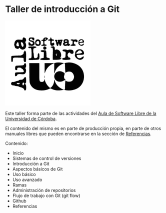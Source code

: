 # Taller de introducción a Git

![Aula Software Libre de la UCO](docs/images/logoasl.png)

Este taller forma parte de las actividades del [Aula de Software Libre de la
Universidad de Córdoba](https://www.uco.es/aulasoftwarelibre).

El contenido del mismo es en parte de producción propia, en parte de otros
manuales libres que pueden encontrarse en la sección de [Referencias](docs/referencias.md).

Contenido:
  * Inicio
  * Sistemas de control de versiones
  * Introducción a Git
  * Aspectos básicos de Git
  * Uso básico
  * Uso avanzado
  * Ramas
  * Administración de repositorios
  * Flujo de trabajo con Git (git flow)
  * Github
  * Referencias

